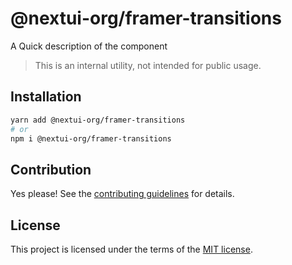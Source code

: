 # @nextui-org/framer-transitions

A Quick description of the component

> This is an internal utility, not intended for public usage.

## Installation

```sh
yarn add @nextui-org/framer-transitions
# or
npm i @nextui-org/framer-transitions
```

## Contribution

Yes please! See the
[contributing guidelines](https://github.com/nextui-org/nextui/blob/master/CONTRIBUTING.md)
for details.

## License

This project is licensed under the terms of the
[MIT license](https://github.com/nextui-org/nextui/blob/master/LICENSE).
